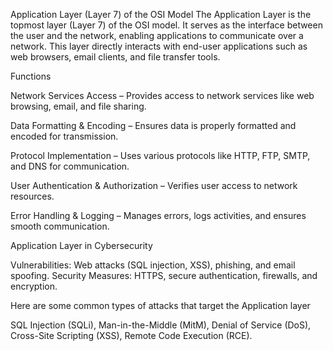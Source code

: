 Application Layer (Layer 7) of the OSI Model
The Application Layer is the topmost layer (Layer 7) of the OSI model. It serves as the interface between the user and the network, 
enabling applications to communicate over a network. This layer directly interacts with end-user applications such as web browsers, 
email clients, and file transfer tools.

Functions 

Network Services Access – Provides access to network services like web browsing, email, and file sharing.

Data Formatting & Encoding – Ensures data is properly formatted and encoded for transmission.

Protocol Implementation – Uses various protocols like HTTP, FTP, SMTP, and DNS for communication.

User Authentication & Authorization – Verifies user access to network resources.

Error Handling & Logging – Manages errors, logs activities, and ensures smooth communication.

Application Layer in Cybersecurity

Vulnerabilities: Web attacks (SQL injection, XSS), phishing, and email spoofing.
Security Measures: HTTPS, secure authentication, firewalls, and encryption.

Here are some common types of attacks that target the Application layer

SQL Injection (SQLi),
Man-in-the-Middle (MitM),
Denial of Service (DoS),
Cross-Site Scripting (XSS),
Remote Code Execution (RCE).
